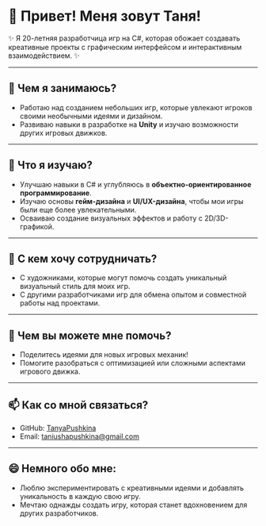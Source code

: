 # 👋 Привет! Меня зовут Таня!

✨ Я 20-летняя разработчица игр на C#, которая обожает создавать креативные проекты с графическим интерфейсом и интерактивным взаимодействием. ✨  

---

## 🔭 Чем я занимаюсь?
- Работаю над созданием небольших игр, которые увлекают игроков своими необычными идеями и дизайном.  
- Развиваю навыки в разработке на **Unity** и изучаю возможности других игровых движков.  

---

## 🌱 Что я изучаю?
- Улучшаю навыки в C# и углубляюсь в **объектно-ориентированное программирование**.  
- Изучаю основы **гейм-дизайна** и **UI/UX-дизайна**, чтобы мои игры были еще более увлекательными.  
- Осваиваю создание визуальных эффектов и работу с 2D/3D-графикой.  

---

## 👯 С кем хочу сотрудничать?
- С художниками, которые могут помочь создать уникальный визуальный стиль для моих игр.  
- С другими разработчиками игр для обмена опытом и совместной работы над проектами.  

---

## 🤔 Чем вы можете мне помочь?
- Поделитесь идеями для новых игровых механик!  
- Помогите разобраться с оптимизацией или сложными аспектами игрового движка.  

---
 
## 📫 Как со мной связаться?
- GitHub: [TanyaPushkina](https://github.com/TanyaPushkina)  
- Email: taniushapushkina@gmail.com

---

## 😄 Немного обо мне:
- Люблю экспериментировать с креативными идеями и добавлять уникальность в каждую свою игру.  
- Мечтаю однажды создать игру, которая станет вдохновением для других разработчиков.  

